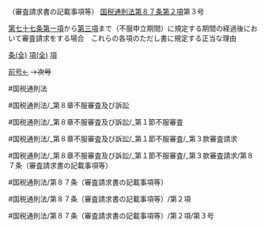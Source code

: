 （審査請求書の記載事項等）
[国税通則法第８７条第２項](国税通則法＿＿＿＿＿第８７条第２項)第３号

[第七十七条第一項](国税通則法＿＿＿＿＿第７７条第１項)から[第三項](国税通則法＿＿＿＿＿第８７条第３項)まで（不服申立期間）に規定する期間の経過後において審査請求をする場合　これらの各項のただし書に規定する正当な理由

[条(全)](国税通則法＿＿＿＿＿第８７条_.md)    [項(全)](国税通則法＿＿＿＿＿第８７条第２項_.md)    [項](国税通則法＿＿＿＿＿第８７条第２項.md)

[前号←](国税通則法＿＿＿＿＿第８７条第２項第２号.md)  ~~→次号~~

#国税通則法

#国税通則法/_第８章不服審査及び訴訟

#国税通則法/_第８章不服審査及び訴訟/_第１節不服審査

#国税通則法/_第８章不服審査及び訴訟/_第１節不服審査/_第３款審査請求

#国税通則法/_第８章不服審査及び訴訟/_第１節不服審査/_第３款審査請求/第８７条（審査請求書の記載事項等）

#国税通則法/第８７条（審査請求書の記載事項等）

#国税通則法/第８７条（審査請求書の記載事項等）/第２項

#国税通則法/第８７条（審査請求書の記載事項等）/第２項/第３号

